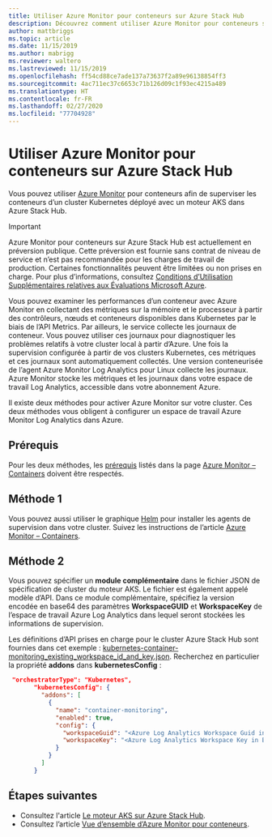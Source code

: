 ```yaml
---
title: Utiliser Azure Monitor pour conteneurs sur Azure Stack Hub
description: Découvrez comment utiliser Azure Monitor pour conteneurs sur Azure Stack Hub.
author: mattbriggs
ms.topic: article
ms.date: 11/15/2019
ms.author: mabrigg
ms.reviewer: waltero
ms.lastreviewed: 11/15/2019
ms.openlocfilehash: ff54cd88ce7ade137a73637f2a89e96138854ff3
ms.sourcegitcommit: 4ac711ec37c6653c71b126d09c1f93ec4215a489
ms.translationtype: HT
ms.contentlocale: fr-FR
ms.lasthandoff: 02/27/2020
ms.locfileid: "77704928"
---
```

# <a name="use-azure-monitor-for-containers-on-azure-stack-hub"></a>Utiliser Azure Monitor pour conteneurs sur Azure Stack Hub

Vous pouvez utiliser [Azure Monitor](https://docs.microsoft.com/azure/azure-monitor/) pour conteneurs afin de superviser les conteneurs d’un cluster Kubernetes déployé avec un moteur AKS dans Azure Stack Hub. 

> [!IMPORTANT]
> Azure Monitor pour conteneurs sur Azure Stack Hub est actuellement en préversion publique.
> Cette préversion est fournie sans contrat de niveau de service et n’est pas recommandée pour les charges de travail de production. Certaines fonctionnalités peuvent être limitées ou non prises en charge. Pour plus d’informations, consultez [Conditions d’Utilisation Supplémentaires relatives aux Évaluations Microsoft Azure](https://azure.microsoft.com/support/legal/preview-supplemental-terms/).

Vous pouvez examiner les performances d’un conteneur avec Azure Monitor en collectant des métriques sur la mémoire et le processeur à partir des contrôleurs, nœuds et conteneurs disponibles dans Kubernetes par le biais de l’API Metrics. Par ailleurs, le service collecte les journaux de conteneur. Vous pouvez utiliser ces journaux pour diagnostiquer les problèmes relatifs à votre cluster local à partir d’Azure. Une fois la supervision configurée à partir de vos clusters Kubernetes, ces métriques et ces journaux sont automatiquement collectés. Une version conteneurisée de l’agent Azure Monitor Log Analytics pour Linux collecte les journaux. Azure Monitor stocke les métriques et les journaux dans votre espace de travail Log Analytics, accessible dans votre abonnement Azure.

Il existe deux méthodes pour activer Azure Monitor sur votre cluster. Ces deux méthodes vous obligent à configurer un espace de travail Azure Monitor Log Analytics dans Azure.

## <a name="prerequisites"></a>Prérequis

Pour les deux méthodes, les [prérequis](https://github.com/Helm/charts/tree/master/incubator/azuremonitor-containers#pre-requisites) listés dans la page [Azure Monitor – Containers](https://github.com/Helm/charts/tree/master/incubator/azuremonitor-containers) doivent être respectés.

## <a name="method-one"></a>Méthode 1

Vous pouvez aussi utiliser le graphique [Helm](https://helm.sh/) pour installer les agents de supervision dans votre cluster. Suivez les instructions de l’article [Azure Monitor – Containers](https://github.com/Helm/charts/tree/master/incubator/azuremonitor-containers).

## <a name="method-two"></a>Méthode 2

Vous pouvez spécifier un **module complémentaire** dans le fichier JSON de spécification de cluster du moteur AKS. Le fichier est également appelé modèle d’API. Dans ce module complémentaire, spécifiez la version encodée en base64 des paramètres **WorkspaceGUID** et **WorkspaceKey** de l’espace de travail Azure Log Analytics dans lequel seront stockées les informations de supervision.

Les définitions d’API prises en charge pour le cluster Azure Stack Hub sont fournies dans cet exemple : [kubernetes-container-monitoring_existing_workspace_id_and_key.json](https://github.com/Azure/aks-engine/blob/master/examples/addons/container-monitoring/kubernetes-container-monitoring_existing_workspace_id_and_key.json). Recherchez en particulier la propriété **addons** dans **kubernetesConfig** :

```JSON  
 "orchestratorType": "Kubernetes",
       "kubernetesConfig": {
         "addons": [
           {
             "name": "container-monitoring",
             "enabled": true,
             "config": {
               "workspaceGuid": "<Azure Log Analytics Workspace Guid in Base-64 encoded>",
               "workspaceKey": "<Azure Log Analytics Workspace Key in Base-64 encoded>"
             }
           }
         ]
       }
```

## <a name="next-steps"></a>Étapes suivantes

- Consultez l'article [Le moteur AKS sur Azure Stack Hub](azure-stack-kubernetes-aks-engine-overview.md).  
- Consultez l’article [Vue d’ensemble d’Azure Monitor pour conteneurs](https://docs.microsoft.com/azure/azure-monitor/insights/container-insights-overview).
